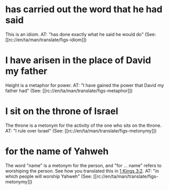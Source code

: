 # has carried out the word that he had said

This is an idiom. AT: "has done exactly what he said he would do" (See: [[rc://en/ta/man/translate/figs-idiom]])

# I have arisen in the place of David my father

Height is a metaphor for power. AT: "I have gained the power that David my father had" (See: [[rc://en/ta/man/translate/figs-metaphor]])

# I sit on the throne of Israel

The throne is a metonym for the activity of the one who sits on the throne. AT: "I rule over Israel" (See: [[rc://en/ta/man/translate/figs-metonymy]])

# for the name of Yahweh

The word "name" is a metonym for the person, and "for ... name" refers to worshiping the person. See how you translated this in [1 Kings 3:2](../03/01.md). AT: "in which people will worship Yahweh" (See: [[rc://en/ta/man/translate/figs-metonymy]])

